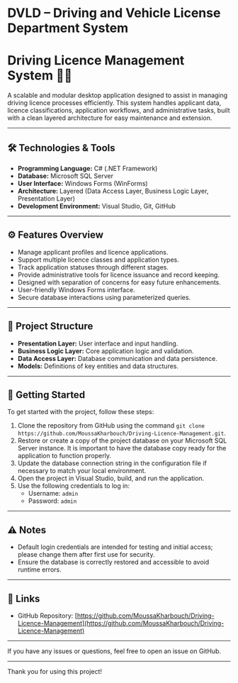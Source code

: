 # DVLD – Driving and Vehicle License Department System

# Driving Licence Management System 🚗🛂

A scalable and modular desktop application designed to assist in managing driving licence processes efficiently. This system handles applicant data, licence classifications, application workflows, and administrative tasks, built with a clean layered architecture for easy maintenance and extension.

---

## 🛠️ Technologies & Tools

- **Programming Language:** C# (.NET Framework)  
- **Database:** Microsoft SQL Server  
- **User Interface:** Windows Forms (WinForms)  
- **Architecture:** Layered (Data Access Layer, Business Logic Layer, Presentation Layer)  
- **Development Environment:** Visual Studio, Git, GitHub

---

## ⚙️ Features Overview

- Manage applicant profiles and licence applications.  
- Support multiple licence classes and application types.  
- Track application statuses through different stages.  
- Provide administrative tools for licence issuance and record keeping.  
- Designed with separation of concerns for easy future enhancements.  
- User-friendly Windows Forms interface.  
- Secure database interactions using parameterized queries.

---

## 📂 Project Structure

- **Presentation Layer:** User interface and input handling.  
- **Business Logic Layer:** Core application logic and validation.  
- **Data Access Layer:** Database communication and data persistence.  
- **Models:** Definitions of key entities and data structures.

---

## 🚀 Getting Started

To get started with the project, follow these steps:

1. Clone the repository from GitHub using the command `git clone https://github.com/MoussaKharbouch/Driving-Licence-Management.git`.  
2. Restore or create a copy of the project database on your Microsoft SQL Server instance. It is important to have the database copy ready for the application to function properly.  
3. Update the database connection string in the configuration file if necessary to match your local environment.  
4. Open the project in Visual Studio, build, and run the application.  
5. Use the following credentials to log in:  
   - Username: `admin`  
   - Password: `admin`

---

## ⚠️ Notes

- Default login credentials are intended for testing and initial access; please change them after first use for security.  
- Ensure the database is correctly restored and accessible to avoid runtime errors.

---

## 🔗 Links

- GitHub Repository: [https://github.com/MoussaKharbouch/Driving-Licence-Management](https://github.com/MoussaKharbouch/Driving-Licence-Management)

---

If you have any issues or questions, feel free to open an issue on GitHub.

---

Thank you for using this project!
